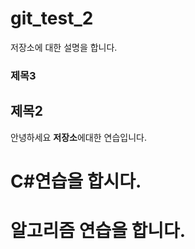 # git_test_2
저장소에 대한 설명을 합니다.

### 제목3
## 제목2
안녕하세요 <b>저장소</b>에대한 연습입니다.

# C#연습을 합시다.
# 알고리즘 연습을 합니다.
